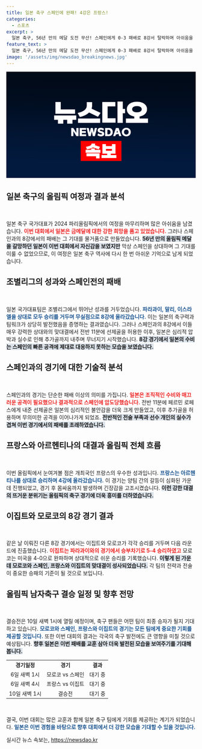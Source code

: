 ```yaml
---
title: 일본 축구 스페인에 완패! 4강은 프랑스!
categories:
  - 스포츠
excerpt: >
  일본 축구, 56년 만의 메달 도전 무산! 스페인에게 0-3 패배로 8강서 탈락하며 아쉬움을 남겼다. 금메달 꿈은 산산조각!
feature_text: >
  일본 축구, 56년 만의 메달 도전 무산! 스페인에게 0-3 패배로 8강서 탈락하며 아쉬움을 남겼다. 금메달 꿈은 산산조각!
image: '/assets/img/newsdao_breakingnews.jpg'
---
```


<p><img src="/assets/img/newsdao_breakingnews.jpg" alt="implanttips 속보" /></p>

<h2 data-ke-size="size26">일본 축구의 올림픽 여정과 결과 분석</h2>

<p data-ke-size="size16">&nbsp;</p>

<p>일본 축구 국가대표가 2024 파리올림픽에서의 여정을 마무리하며 많은 아쉬움을 남겼습니다. <b><span style="color: #ee2323;">이번 대회에서 일본은 금메달에 대한 강한 희망을 품고 있었습니다.</span></b> 그러나 스페인과의 8강에서의 패배는 그 기대를 물거품으로 만들었습니다. <b><span style="background-color: #21538527;">56년 만의 올림픽 메달을 갈망하던 일본이 이번 대회에서 자신감을 보였지만</span></b> 막상 스페인을 상대하며 그 기대를 이룰 수 없었으므로, 이 여정은 일본 축구 역사에 다시 한 번 아쉬운 기억으로 남게 되었습니다.</p>

<h2 data-ke-size="size26">조별리그의 성과와 스페인전의 패배</h2>

<p data-ke-size="size16">&nbsp;</p>

<p>일본 국가대표팀은 조별리그에서 뛰어난 성과를 거두었습니다. <b><span style="color: #1a5490;">파라과이, 말리, 이스라엘을 상대로 모두 승리를 거두며 무실점으로 8강에 올라갔습니다.</span></b> 이는 일본의 축구력과 팀워크가 상당히 발전했음을 증명하는 결과였습니다. 그러나 스페인과의 8강에서 이들 매우 강력한 상대와의 맞대결에서 전반 11분에 선제골을 허용한 이후, 일본은 심리적 압박과 실수로 인해 추가골까지 내주며 무너지기 시작했습니다. <b><span style="background-color: #21538527;">8강 경기에서 일본의 수비는 스페인의 빠른 공격에 제대로 대응하지 못하는 모습을 보였습니다.</span></b></p>

<h2 data-ke-size="size26">스페인과의 경기에 대한 기술적 분석</h2>

<p data-ke-size="size16">&nbsp;</p>

<p>스페인과의 경기는 단순한 패배 이상의 의미를 가집니다. <b><span style="color: #ee2323;">일본은 조직적인 수비와 매끄러운 공격이 필요했으나 결과적으로 스페인에 압도당했습니다.</span></b> 전반 11분에 페르민 로페스에게 내준 선제골은 일본의 심리적인 불안감을 더욱 크게 만들었고, 이후 추가골을 허용하며 무의미한 공격을 이어나가게 되었죠. <b><span style="background-color: #21538527;">전반적인 전술 부족과 선수 개인의 실수가 겹쳐 이번 경기에서의 패배를 초래하였습니다.</span></b></p>

<h2 data-ke-size="size26">프랑스와 아르헨티나의 대결과 올림픽 전체 흐름</h2>

<p data-ke-size="size16">&nbsp;</p>

<p>이번 올림픽에서 눈여겨볼 점은 개최국인 프랑스의 우수한 성과입니다. <b><span style="color: #1a5490;">프랑스는 아르헨티나를 상대로 승리하며 4강에 올라갔습니다.</span></b> 이 경기는 양팀 간의 갈등이 심화된 가운데 진행되었고, 경기 후 몸싸움까지 발생하며 긴장감을 고조시켰습니다. <b><span style="background-color: #21538527;">이런 강한 대결의 뜨거운 분위기는 올림픽의 축구 경기에 더욱 흥미를 더하였습니다.</span></b></p>

<h2 data-ke-size="size26">이집트와 모로코의 8강 경기 결과</h2>

<p data-ke-size="size16">&nbsp;</p>

<p>같은 날 이뤄진 다른 8강 경기에서는 이집트와 모로코가 각각 승리를 거두며 다음 라운드에 진출했습니다. <b><span style="color: #ee2323;">이집트는 파라과이와의 경기에서 승부차기로 5-4 승리하였고</span></b> 모로코는 미국을 4-0으로 완파하며 상대적으로 쉬운 승리를 기록했습니다. <b><span style="background-color: #21538527;">이렇게 된 가운데 모로코와 스페인, 프랑스와 이집트의 맞대결이 성사되었습니다.</span></b> 각 팀의 전략과 전술이 중요한 승패의 기준이 될 것으로 보입니다.</p>

<h2 data-ke-size="size26">올림픽 남자축구 결승 일정 및 향후 전망</h2>

<p data-ke-size="size16">&nbsp;</p>

<p>결승전은 10일 새벽 1시에 열릴 예정이며, 축구 팬들은 어떤 팀이 최종 승자가 될지 기대하고 있습니다. <b><span style="color: #1a5490;">모로코와 스페인, 프랑스와 이집트의 경기는 모든 팀에게 중요한 기회를 제공할 것입니다.</span></b> 또한 이번 대회의 결과는 각국의 축구 발전에도 큰 영향을 미칠 것으로 예상됩니다. <b><span style="background-color: #21538527;">향후 일본은 이번 패배를 교훈 삼아 더욱 발전된 모습을 보여주기를 기대해 봅니다.</span></b></p>

<table style="width:100%;">
    <tr>
        <td style="text-align: center; height: 17px;"><b>경기일정</b></td>
        <td style="text-align: center; height: 17px;"><b>경기</b></td>
        <td style="text-align: center; height: 17px;"><b>결과</b></td>
    </tr>
    <tr>
        <td style="text-align: center;">6일 새벽 1시</td>
        <td style="text-align: center;">모로코 vs 스페인</td>
        <td style="text-align: center;">대기 중</td>
    </tr>
    <tr>
        <td style="text-align: center;">6일 새벽 4시</td>
        <td style="text-align: center;">프랑스 vs 이집트</td>
        <td style="text-align: center;">대기 중</td>
    </tr>
    <tr>
        <td style="text-align: center;">10일 새벽 1시</td>
        <td style="text-align: center;">결승전</td>
        <td style="text-align: center;">대기 중</td>
    </tr>
</table>

<p data-ke-size="size16">&nbsp;</p>

<p>결국, 이번 대회는 많은 교훈과 함께 일본 축구 팀에게 기회를 제공하는 계기가 되었습니다. <b><span style="color: #1a5490;">일본은 이번 경험을 바탕으로 향후 대회에서 더 강한 모습을 기대할 수 있을 것입니다.</span></b></p>
실시간 뉴스 속보는, <a href="https://newsdao.kr" rel="dofollow">https://newsdao.kr</a>


